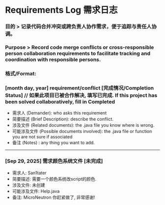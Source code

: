 # Requirements Log 需求日志
### 目的 > 记录代码合并冲突或跨负责人协作需求，便于追踪与责任人协调。
### Purpose > Record code merge conflicts or cross-responsible person collaboration requirements to facilitate tracking and coordination with responsible persons.
### 格式/Format:
### [month day, year] requirement/conflict [完成情况/Completion Status] // 如果此项目已被合作解决, 填写已完成. If this project has been solved collaboratively, fill in Completed
* 需求人 (Demander): who asks this requirement
* 简要描述 (Brief Description): describe the conflict.
* 涉及文件 (Related documents): the .java file you know where is wrong.
* 可能涉及文件 (Possible documents involved): the .java file or function you are not sure if associated
* 备注 (Notes) : any thing you want to add.

---

### [Sep 29, 2025] 需求颜色系统文件 [未完成]
* 需求人: San1tater
* 简要描述: 需要一个颜色系统改script的颜色.
* 涉及文件: 未创建
* 可能涉及文件: Help.java
* 备注: MicroNeutron 你赶紧做了, 非常感谢!

###
